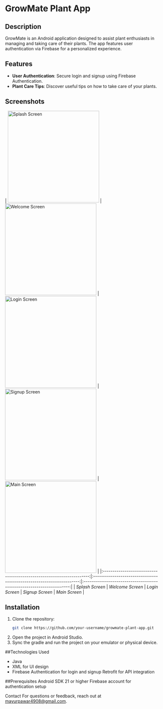 # GrowMate Plant App

## Description
GrowMate is an Android application designed to assist plant enthusiasts in managing and taking care of their plants. The app features user authentication via Firebase for a personalized experience.

## Features
- **User Authentication**: Secure login and signup using Firebase Authentication.
- **Plant Care Tips**: Discover useful tips on how to take care of your plants.


## Screenshots

| <img src="https://github.com/mayurpawar17/GrowMate-plant-app/blob/main/java_app/GrowMate%20app%20Screenshots/SplashScreen.png" alt="Splash Screen" width="300"/> | 
<img src="https://github.com/mayurpawar17/GrowMate-plant-app/blob/main/java_app/GrowMate%20app%20Screenshots/WelcomScreen.png" alt="Welcome Screen" width="300"/> | 
<img src="https://github.com/mayurpawar17/GrowMate-plant-app/blob/main/java_app/GrowMate%20app%20Screenshots/LoginScreen.png" alt="Login Screen" width="300"/> |
<img src="https://github.com/mayurpawar17/GrowMate-plant-app/blob/main/java_app/GrowMate%20app%20Screenshots/SignUp.png" alt="Signup Screen" width="300"/> |
<img src="https://github.com/mayurpawar17/GrowMate-plant-app/blob/main/java_app/GrowMate%20app%20Screenshots/Main%20Screen.png" alt="Main Screen" width="300"/> |
|:-----------------------------------------------------------------------:|:-----------------------------------------------------------------------:|:-----------------------------------------------------------------------:|
|                         *Splash Screen*                      |                         *Welcome Screen*                      |                         *Login Screen*                      |                         *Signup Screen*                      |                         *Main Screen*                      |
## Installation
1. Clone the repository:
   ```bash
   git clone https://github.com/your-username/growmate-plant-app.git
2. Open the project in Android Studio.
3. Sync the gradle and run the project on your emulator or physical device.

##Technologies Used
- Java
- XML for UI design
- Firebase Authentication for login and signup
Retrofit for API integration

##Prerequisites
Android SDK 21 or higher
Firebase account for authentication setup


Contact
For questions or feedback, reach out at mayurpawar4908@gmail.com.
